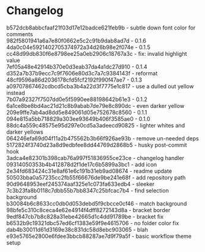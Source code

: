 # Changelog 
b572dcb8abbcfaaf21f03d17e12badce621feb9b - subtle down font color for comments  
982f5801941a6a7e80f0662e5c2c91b9dab8ad7d - 0.1.6  
4da0c04e5921402705374972a34d26b98e2f074e - 0.1.5  
cc48d99db830f6e8798ee25a0eb2906c18767a3c - fix: invalid highlight value  
7ef05a48e42914b370e0d3eab37da4a1dc27d910 - 0.1.4  
d352a7b37b9ecc7c9f7606e80d3c7a7c9384143f - reformat  
48cf9596a86d2036178cfd5fcf2192f990f47ae7 - 0.1.3  
a09707867462cdbcd5cba3b4a22d3f7775e1c817 - use a dulled out yellow instead  
7b07a92327f7507dd0e5f5990ee88198642b61e3 - 0.1.2  
6a1ce8be8bd4ac21d21c8b9abab7de79e8c890dc - even darker yellow  
209e9ffe7ab4ad8dd5e849061d05e752678c8560 - 0.1.1  
094e815a5bb718829a303ee93649b406f3585ae0 - 0.1.0  
88dc4a559c48575e95d297e0cd5a3adeecd90825 - lighter whites and darker yellows  
064246efa69d04f11a2b475562b3b66f926ae93b - remove un-needed deps  
5172824f3740d23a8d9edbfee8dd44769d2868b5 - husky post-commit hook  
3adca4e82301b398cab76a997f51836955ce23ce - changelog handler  
09314050353b4b412878d2f1de17c6b5899a3bc1 - add icon  
2e34fd683424c31e8af61e6c191b31eb9ad08674 - readme update  
50503bba0a57235cc2fb55f66676de9be241e68f - add repository path  
90d9648953eef245374aaf325e1c073fa633edb4 - sleeker  
7c3b23fa8b0118c7dbb55b7bb8347c25bfcac7b4 - find selection background  
b30084b6c8633cc0db0d053debd5f9cbcce0cf46 - match background  
98bfe5c310c8ceca4e62e4914f4dff8272143d8a - bracket border  
9edf847cb7b8c828a31ebe42665d1c4dd91789be - bracket fix  
b6532b9c19321dbc57ed6cf1383e59f9e4615706 - no folder color fix  
dab4b30011d61d3169e38c831dc58d8ebc903065 - blah  
e93e5765e2800e6fdee3bbcb88287ae7d9f79a5f - basic workflow theme setup  

